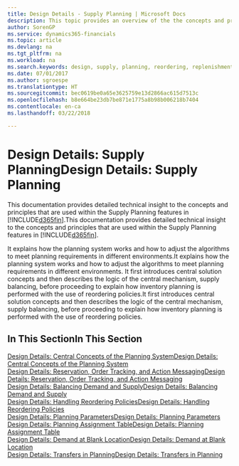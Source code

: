 ```yaml
---
title: Design Details - Supply Planning | Microsoft Docs
description: This topic provides an overview of the the concepts and principles that are used within the Supply Planning features in Finance and Operations, Business edition.
author: SorenGP
ms.service: dynamics365-financials
ms.topic: article
ms.devlang: na
ms.tgt_pltfrm: na
ms.workload: na
ms.search.keywords: design, supply, planning, reordering, replenishment
ms.date: 07/01/2017
ms.author: sgroespe
ms.translationtype: HT
ms.sourcegitcommit: bec0619be0a65e3625759e13d2866ac615d7513c
ms.openlocfilehash: b8e664be23db7be871e1775a8b98b006218b7404
ms.contentlocale: en-ca
ms.lasthandoff: 03/22/2018

---
```

# <a name="design-details-supply-planning"></a><span data-ttu-id="cffdd-103">Design Details: Supply Planning</span><span class="sxs-lookup"><span data-stu-id="cffdd-103">Design Details: Supply Planning</span></span>
<span data-ttu-id="cffdd-104">This documentation provides detailed technical insight to the concepts and principles that are used within the Supply Planning features in [!INCLUDE[d365fin](includes/d365fin_md.md)].</span><span class="sxs-lookup"><span data-stu-id="cffdd-104">This documentation provides detailed technical insight to the concepts and principles that are used within the Supply Planning features in [!INCLUDE[d365fin](includes/d365fin_md.md)].</span></span>  

<span data-ttu-id="cffdd-105">It explains how the planning system works and how to adjust the algorithms to meet planning requirements in different environments.</span><span class="sxs-lookup"><span data-stu-id="cffdd-105">It explains how the planning system works and how to adjust the algorithms to meet planning requirements in different environments.</span></span> <span data-ttu-id="cffdd-106">It first introduces central solution concepts and then describes the logic of the central mechanism, supply balancing, before proceeding to explain how inventory planning is performed with the use of reordering policies.</span><span class="sxs-lookup"><span data-stu-id="cffdd-106">It first introduces central solution concepts and then describes the logic of the central mechanism, supply balancing, before proceeding to explain how inventory planning is performed with the use of reordering policies.</span></span>  

## <a name="in-this-section"></a><span data-ttu-id="cffdd-107">In This Section</span><span class="sxs-lookup"><span data-stu-id="cffdd-107">In This Section</span></span>  
[<span data-ttu-id="cffdd-108">Design Details: Central Concepts of the Planning System</span><span class="sxs-lookup"><span data-stu-id="cffdd-108">Design Details: Central Concepts of the Planning System</span></span>](design-details-central-concepts-of-the-planning-system.md)  
[<span data-ttu-id="cffdd-109">Design Details: Reservation, Order Tracking, and Action Messaging</span><span class="sxs-lookup"><span data-stu-id="cffdd-109">Design Details: Reservation, Order Tracking, and Action Messaging</span></span>](design-details-reservation-order-tracking-and-action-messaging.md)  
[<span data-ttu-id="cffdd-110">Design Details: Balancing Demand and Supply</span><span class="sxs-lookup"><span data-stu-id="cffdd-110">Design Details: Balancing Demand and Supply</span></span>](design-details-balancing-demand-and-supply.md)  
[<span data-ttu-id="cffdd-111">Design Details: Handling Reordering Policies</span><span class="sxs-lookup"><span data-stu-id="cffdd-111">Design Details: Handling Reordering Policies</span></span>](design-details-handling-reordering-policies.md)  
[<span data-ttu-id="cffdd-112">Design Details: Planning Parameters</span><span class="sxs-lookup"><span data-stu-id="cffdd-112">Design Details: Planning Parameters</span></span>](design-details-planning-parameters.md)  
[<span data-ttu-id="cffdd-113">Design Details: Planning Assignment Table</span><span class="sxs-lookup"><span data-stu-id="cffdd-113">Design Details: Planning Assignment Table</span></span>](design-details-planning-assignment-table.md)  
[<span data-ttu-id="cffdd-114">Design Details: Demand at Blank Location</span><span class="sxs-lookup"><span data-stu-id="cffdd-114">Design Details: Demand at Blank Location</span></span>](design-details-demand-at-blank-location.md)  
[<span data-ttu-id="cffdd-115">Design Details: Transfers in Planning</span><span class="sxs-lookup"><span data-stu-id="cffdd-115">Design Details: Transfers in Planning</span></span>](design-details-transfers-in-planning.md)

